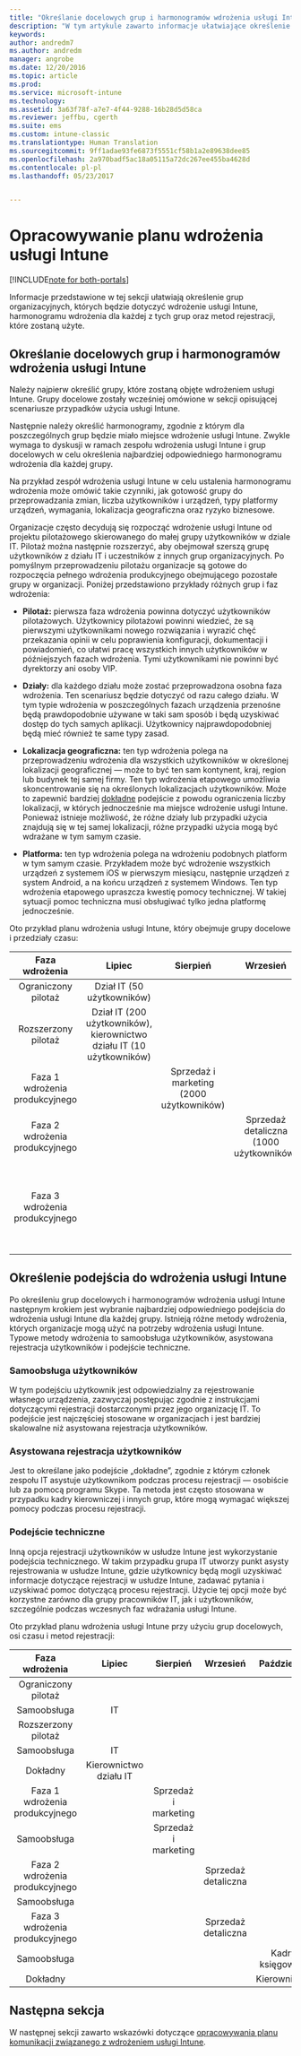 ```yaml
---
title: "Określanie docelowych grup i harmonogramów wdrożenia usługi Intune | Microsoft Docs"
description: "W tym artykule zawarto informacje ułatwiające określenie docelowych grup i harmonogramów wdrożenia dla implementacji tylko w chmurze usługi Microsoft Intune."
keywords: 
author: andredm7
ms.author: andredm
manager: angrobe
ms.date: 12/20/2016
ms.topic: article
ms.prod: 
ms.service: microsoft-intune
ms.technology: 
ms.assetid: 3a63f78f-a7e7-4f44-9288-16b28d5d58ca
ms.reviewer: jeffbu, cgerth
ms.suite: ems
ms.custom: intune-classic
ms.translationtype: Human Translation
ms.sourcegitcommit: 9ff1adae93fe6873f5551cf58b1a2e89638dee85
ms.openlocfilehash: 2a970badf5ac18a05115a72dc267ee455ba4628d
ms.contentlocale: pl-pl
ms.lasthandoff: 05/23/2017


---
```


# <a name="develop-an-intune-rollout-plan"></a>Opracowywanie planu wdrożenia usługi Intune

[!INCLUDE[note for both-portals](../includes/note-for-both-portals.md)]

Informacje przedstawione w tej sekcji ułatwiają określenie grup organizacyjnych, których będzie dotyczyć wdrożenie usługi Intune, harmonogramu wdrożenia dla każdej z tych grup oraz metod rejestracji, które zostaną użyte.

## <a name="determine-intune-rollout-targeted-groups-and-timeframes"></a>Określanie docelowych grup i harmonogramów wdrożenia usługi Intune

Należy najpierw określić grupy, które zostaną objęte wdrożeniem usługi Intune. Grupy docelowe zostały wcześniej omówione w sekcji opisującej scenariusze przypadków użycia usługi Intune.

Następnie należy określić harmonogramy, zgodnie z którym dla poszczególnych grup będzie miało miejsce wdrożenie usługi Intune. Zwykle wymaga to dyskusji w ramach zespołu wdrożenia usługi Intune i grup docelowych w celu określenia najbardziej odpowiedniego harmonogramu wdrożenia dla każdej grupy.

Na przykład zespół wdrożenia usługi Intune w celu ustalenia harmonogramu wdrożenia może omówić takie czynniki, jak gotowość grupy do przeprowadzania zmian, liczba użytkowników i urządzeń, typy platformy urządzeń, wymagania, lokalizacja geograficzna oraz ryzyko biznesowe.

Organizacje często decydują się rozpocząć wdrożenie usługi Intune od projektu pilotażowego skierowanego do małej grupy użytkowników w dziale IT. Pilotaż można następnie rozszerzyć, aby obejmował szerszą grupę użytkowników z działu IT i uczestników z innych grup organizacyjnych. Po pomyślnym przeprowadzeniu pilotażu organizacje są gotowe do rozpoczęcia pełnego wdrożenia produkcyjnego obejmującego pozostałe grupy w organizacji. Poniżej przedstawiono przykłady różnych grup i faz wdrożenia:

-   **Pilotaż:** pierwsza faza wdrożenia powinna dotyczyć użytkowników pilotażowych. Użytkownicy pilotażowi powinni wiedzieć, że są pierwszymi użytkownikami nowego rozwiązania i wyrazić chęć przekazania opinii w celu poprawienia konfiguracji, dokumentacji i powiadomień, co ułatwi pracę wszystkich innych użytkowników w późniejszych fazach wdrożenia. Tymi użytkownikami nie powinni być dyrektorzy ani osoby VIP.

-   **Działy:** dla każdego działu może zostać przeprowadzona osobna faza wdrożenia. Ten scenariusz będzie dotyczyć od razu całego działu. W tym typie wdrożenia w poszczególnych fazach urządzenia przenośne będą prawdopodobnie używane w taki sam sposób i będą uzyskiwać dostęp do tych samych aplikacji. Użytkownicy najprawdopodobniej będą mieć również te same typy zasad.

-   **Lokalizacja geograficzna:** ten typ wdrożenia polega na przeprowadzeniu wdrożenia dla wszystkich użytkowników w określonej lokalizacji geograficznej — może to być ten sam kontynent, kraj, region lub budynek tej samej firmy. Ten typ wdrożenia etapowego umożliwia skoncentrowanie się na określonych lokalizacjach użytkowników. Może to zapewnić bardziej [dokładne](#user-assisted-enrollment) podejście z powodu ograniczenia liczby lokalizacji, w których jednocześnie ma miejsce wdrożenie usługi Intune. Ponieważ istnieje możliwość, że różne działy lub przypadki użycia znajdują się w tej samej lokalizacji, różne przypadki użycia mogą być wdrażane w tym samym czasie.

-   **Platforma:** ten typ wdrożenia polega na wdrożeniu podobnych platform w tym samym czasie. Przykładem może być wdrożenie wszystkich urządzeń z systemem iOS w pierwszym miesiącu, następnie urządzeń z system Android, a na końcu urządzeń z systemem Windows. Ten typ wdrożenia etapowego upraszcza kwestię pomocy technicznej. W takiej sytuacji pomoc techniczna musi obsługiwać tylko jedna platformę jednocześnie.

Oto przykład planu wdrożenia usługi Intune, który obejmuje grupy docelowe i przedziały czasu:

| **Faza wdrożenia** | **Lipiec** | **Sierpień** | **Wrzesień** | **Październik** |
|:---:|:---:|:---:|:---:|:---:|
| Ograniczony pilotaż | Dział IT (50 użytkowników) |  |  |  |                                                         
| Rozszerzony pilotaż | Dział IT (200 użytkowników), kierownictwo działu IT (10 użytkowników) |  |  |  |                                                         
| Faza 1 wdrożenia produkcyjnego |  | Sprzedaż i marketing (2000 użytkowników) |  |  |
| Faza 2 wdrożenia produkcyjnego |  |  | Sprzedaż detaliczna (1000 użytkowników) |  |
| Faza 3 wdrożenia produkcyjnego |  |  |  | Kadry (50 użytkowników), księgowość (40 użytkowników), kierownictwo (30 użytkowników) |

## <a name="determine-the-intune-enrollment-approach"></a>Określenie podejścia do wdrożenia usługi Intune

Po określeniu grup docelowych i harmonogramów wdrożenia usługi Intune następnym krokiem jest wybranie najbardziej odpowiedniego podejścia do wdrożenia usługi Intune dla każdej grupy. Istnieją różne metody wdrożenia, których organizacje mogą użyć na potrzeby wdrożenia usługi Intune. Typowe metody wdrożenia to samoobsługa użytkowników, asystowana rejestracja użytkowników i podejście techniczne.

### <a name="user-self-service"></a>Samoobsługa użytkowników

W tym podejściu użytkownik jest odpowiedzialny za rejestrowanie własnego urządzenia, zazwyczaj postępując zgodnie z instrukcjami dotyczącymi rejestracji dostarczonymi przez jego organizację IT. To podejście jest najczęściej stosowane w organizacjach i jest bardziej skalowalne niż asystowana rejestracja użytkowników.

### <a name="user-assisted-enrollment"></a>Asystowana rejestracja użytkowników

Jest to określane jako podejście „dokładne”, zgodnie z którym członek zespołu IT asystuje użytkownikom podczas procesu rejestracji — osobiście lub za pomocą programu Skype. Ta metoda jest często stosowana w przypadku kadry kierowniczej i innych grup, które mogą wymagać większej pomocy podczas procesu rejestracji.

### <a name="it-tech-fair"></a>Podejście techniczne

Inną opcja rejestracji użytkowników w usłudze Intune jest wykorzystanie podejścia technicznego. W takim przypadku grupa IT utworzy punkt asysty rejestrowania w usłudze Intune, gdzie użytkownicy będą mogli uzyskiwać informacje dotyczące rejestracji w usłudze Intune, zadawać pytania i uzyskiwać pomoc dotyczącą procesu rejestracji. Użycie tej opcji może być korzystne zarówno dla grupy pracowników IT, jak i użytkowników, szczególnie podczas wczesnych faz wdrażania usługi Intune.

Oto przykład planu wdrożenia usługi Intune przy użyciu grup docelowych, osi czasu i metod rejestracji:

| **Faza wdrożenia** | **Lipiec** | **Sierpień** | **Wrzesień** | **Październik** |
|:---:|:---:|:---:|:---:|:---:|
| Ograniczony pilotaż |  |  |  |  |                                                         
| Samoobsługa | IT |  |  |  |
| Rozszerzony pilotaż |  |  |  |  |                                                         
| Samoobsługa | IT |  |  |  |
| Dokładny | Kierownictwo działu IT |  |  |  |
| Faza 1 wdrożenia produkcyjnego |  | Sprzedaż i marketing |  |  |
| Samoobsługa |  | Sprzedaż i marketing |  |  |
| Faza 2 wdrożenia produkcyjnego |  |  | Sprzedaż detaliczna |  |
| Samoobsługa |  |  |  |  |
| Faza 3 wdrożenia produkcyjnego |  |  | Sprzedaż detaliczna |  |
| Samoobsługa |  |  |  | Kadry, księgowość |
| Dokładny |  |  |  | Kierownictwo |

## <a name="next-section"></a>Następna sekcja

W następnej sekcji zawarto wskazówki dotyczące [opracowywania planu komunikacji związanego z wdrożeniem usługi Intune](section-5-develop-a-rollout-communication-plan.md).

